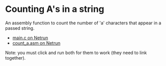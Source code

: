 # Counting A's in a string

An assembly function to count the number of 'a' characters that appear in a passed string.

 - [main.c on Netrun](https://lawlor.cs.uaf.edu/netrun/run?name=example_c&code=%23include%3Cstdio.h%3E%0D%0A%0D%0Aextern%20long%20count_a%28const%20char%2A%29%3B%0D%0A%0D%0Aint%20main%28%29%20%7B%0D%0A%20%20const%20char%2A%20s%20%3D%20%22aha%20this%20is%20a%20great%20string%22%3B%0D%0A%20%20printf%28%22assembly%20found%20%25ld%20a%27s%20in%20%5C%22%25s%5C%22%5Cn%22%2C%20count_a%28s%29%2C%20s%29%3B%0D%0A%20%20return%200%3B%0D%0A%7D&lang=C&mach=skylake64&mode=main&input=&linkwith=example_asm&foo_ret=long&foo_arg0=void&orun=Run&orun=Grade&ocompile=Optimize&ocompile=Warnings)
 - [count_a.asm on Netrun](https://lawlor.cs.uaf.edu/netrun/run?name=example_asm&code=section%20.text%0D%0Aglobal%20count_a%0D%0A%0D%0Acount_a%3A%0D%0A%20%20mov%20rax%2C%200%0D%0A%20%20start%3A%0D%0A%20%20%20%20mov%20cl%2C%20BYTE%5Brdi%5D%0D%0A%20%20%20%20cmp%20cl%2C%20%27a%27%0D%0A%20%20%20%20jne%20skip_add%0D%0A%20%20%20%20add%20rax%2C%201%0D%0A%20%20skip_add%3A%0D%0A%20%20%20%20add%20rdi%2C%201%0D%0A%20%20%20%20cmp%20cl%2C%200%0D%0A%20%20%20%20jne%20start%0D%0A%20%20ret&lang=Assembly-NASM&mach=skylake64&mode=main&input=&linkwith=example_c&foo_ret=long&foo_arg0=void&orun=Run&orun=Grade&ocompile=Optimize&ocompile=Warnings)

Note: you must click and run both for them to work (they need to link together).
